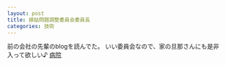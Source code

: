 ```yaml
---
layout: post
title: 嫁姑問題調整委員会委員長
categories: 技術
---
```


前の会社の先輩のblogを読んでた。
いい委員会なので、家の旦那さんにも是非入って欲しい♪
<a href="http://weblog.rukihena.com/archives/2005/09/post_185.html" target="_blank">病院</a>

